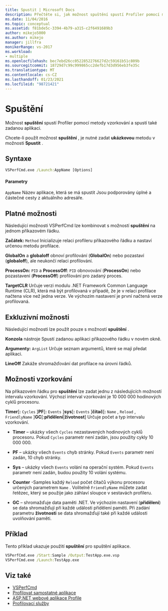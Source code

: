 ```yaml
---
title: Spustit | Microsoft Docs
description: Přečtěte si, jak možnost spuštění spustí Profiler pomocí metody vzorkování a spustí také zadanou aplikaci.
ms.date: 11/04/2016
ms.topic: conceptual
ms.assetid: f81bde5c-3394-4b79-a315-c2f6491689b3
author: mikejo5000
ms.author: mikejo
manager: jillfra
monikerRange: vs-2017
ms.workload:
- multiple
ms.openlocfilehash: bec7ebd26cc0522852276627d2c59161b51c809b
ms.sourcegitcommit: 18729d7c99c999865cc2defb17d3d956eb3fe35c
ms.translationtype: MT
ms.contentlocale: cs-CZ
ms.lasthandoff: 01/23/2021
ms.locfileid: "98721421"
---
```

# <a name="launch"></a>Spuštění
Možnost **spuštění** spustí Profiler pomocí metody vzorkování a spustí také zadanou aplikaci.

 Chcete-li použít možnost **spuštění** , je nutné zadat **ukázkovou** metodu v možnosti **Spustit** .

## <a name="syntax"></a>Syntaxe

```cmd
VSPerfCmd.exe /Launch:AppName [Options]
```

#### <a name="parameters"></a>Parametry
 `AppName` Název aplikace, která se má spustit Jsou podporovány úplné a částečné cesty z aktuálního adresáře.

## <a name="valid-options"></a>Platné možnosti
 Následující možnosti VSPerfCmd lze kombinovat s možností **spuštění** na jednom příkazovém řádku.

 **Začátek:** `Method` Inicializuje relaci profileru příkazového řádku a nastaví určenou metodu profilace.

 **GlobalOn** a **globaloff** obnoví profilování (**GlobalOn**) nebo pozastaví (**globaloff**), ale neukončí relaci profilování.

 **ProcessOn:** `PID` a **ProcessOff**: `PID` obnovování (**ProcessOn**) nebo pozastavení (**ProcessOff**) profilování pro zadaný proces.

 **TargetCLR** Určuje verzi modulu .NET Framework Common Language Runtime (CLR), která má být profilovaná v případě, že je v relaci profilace načtena více než jedna verze. Ve výchozím nastavení je první načtená verze profilovaná.

## <a name="exclusive-options"></a>Exkluzivní možnosti
 Následující možnosti lze použít pouze s možností **spuštění** .

 **Konzola** nástroje Spustí zadanou aplikaci příkazového řádku v novém okně.

 **Argumenty:** `ArgList` Určuje seznam argumentů, které se mají předat aplikaci.

 **LineOff** Zakáže shromažďování dat profilace na úrovni řádků.

## <a name="sampling-options"></a>Možnosti vzorkování
 Na příkazovém řádku pro **spuštění** lze zadat jednu z následujících možností intervalu vzorkování. Výchozí interval vzorkování je 10 000 000 hodinových cyklů procesoru.

 **Timer**[**:** `Cycles` ]**PF**[**:** `Events` ]**sys**[**:** `Events` ]**čítač**[**:** `Name` , `Reload` , `FriendlyName` ]**GC**[:**přidělení**&#124;**životnost**] Určuje počet a typ intervalu vzorkování.

- **Timer** – ukázky všech `Cycles` nezastavených hodinových cyklů procesoru. Pokud `Cycles` parametr není zadán, jsou použity cykly 10 000 000.

- **PF** – ukázky všech `Events` chyb stránky. Pokud `Events` parametr není zadán, 10 chyb stránky.

- **Sys** – ukázky všech `Events` volání na operační systém. Pokud `Events` parametr není zadán, budou použity 10 volání systému.

- **Counter** -Samples každý `Reload` počet čítačů výkonu procesoru určených parametrem `Name` . Volitelně `FriendlyName` můžete zadat řetězec, který se použije jako záhlaví sloupce v sestavách profileru.

- **GC** – shromažďuje data paměti .NET. Ve výchozím nastavení (**přidělení**) se data shromažďují při každé události přidělení paměti. Při zadání parametru **životnosti** se data shromažďují také při každé události uvolňování paměti.

## <a name="example"></a>Příklad
 Tento příklad ukazuje použití **spuštění** pro spuštění aplikace.

```cmd
VSPerfCmd.exe /Start:Sample /Output:TestApp.exe.vsp
VSPerfCmd.exe /Launch:TestApp.exe
```

## <a name="see-also"></a>Viz také
- [VSPerfCmd](../profiling/vsperfcmd.md)
- [Profilovat samostatné aplikace](../profiling/command-line-profiling-of-stand-alone-applications.md)
- [ASP.NET webové aplikace Profile](../profiling/command-line-profiling-of-aspnet-web-applications.md)
- [Profilovací služby](../profiling/command-line-profiling-of-services.md)
